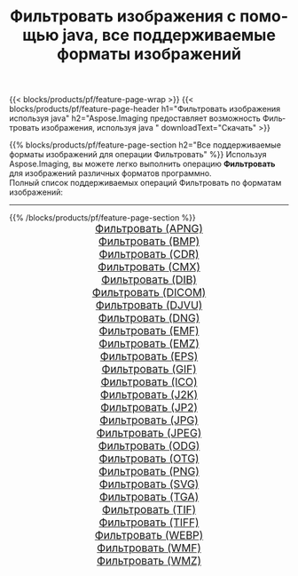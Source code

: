 ﻿---
title: Фильтровать изображения с помощью java, все поддерживаемые форматы изображений 
weight: 3920
url: /ru/java/filter 
lang: ru
langdirlevel: 2
locales: zh-hans,ja,it,ru,de,es,fr,nl,id,lt,pl,pt,vi,tr,ko,zh-hant,ar,hi,th,sv,cs,uk,he
description: Используя Aspose.Imaging, вы можете легко Фильтровать изображения используя java
---

{{< blocks/products/pf/feature-page-wrap >}}
{{< blocks/products/pf/feature-page-header h1="Фильтровать изображения используя java" h2="Aspose.Imaging предоставляет возможность Фильтровать изображения, используя java " downloadText="Скачать" >}}


{{% blocks/products/pf/feature-page-section  h2="Все поддерживаемые форматы изображений для операции Фильтровать" %}}
Используя Aspose.Imaging, вы можете легко выполнить операцию **Фильтровать** для изображений различных форматов программно.
<br/>
Полный список поддерживаемых операций Фильтровать по форматам изображений:
<hr/>
{{% /blocks/products/pf/feature-page-section %}}
<div class="container-fluid productfamilypage bg-gray">
    <div class="convertypes bg-gray agp-content section">
        <div class="container">
		<div class="row other-converters" style="gap: 10px;font-size: 19px;text-align:center;">
		    <div class='col-md-2 other-converter remove-lp remove-rp'><a href="/imaging/ru/java/filter/apng" style="padding:15px;">Фильтровать (APNG)</a></div><div class='col-md-2 other-converter remove-lp remove-rp'><a href="/imaging/ru/java/filter/bmp" style="padding:15px;">Фильтровать (BMP)</a></div><div class='col-md-2 other-converter remove-lp remove-rp'><a href="/imaging/ru/java/filter/cdr" style="padding:15px;">Фильтровать (CDR)</a></div><div class='col-md-2 other-converter remove-lp remove-rp'><a href="/imaging/ru/java/filter/cmx" style="padding:15px;">Фильтровать (CMX)</a></div><div class='col-md-2 other-converter remove-lp remove-rp'><a href="/imaging/ru/java/filter/dib" style="padding:15px;">Фильтровать (DIB)</a></div><div class='col-md-2 other-converter remove-lp remove-rp'><a href="/imaging/ru/java/filter/dicom" style="padding:15px;">Фильтровать (DICOM)</a></div><div class='col-md-2 other-converter remove-lp remove-rp'><a href="/imaging/ru/java/filter/djvu" style="padding:15px;">Фильтровать (DJVU)</a></div><div class='col-md-2 other-converter remove-lp remove-rp'><a href="/imaging/ru/java/filter/dng" style="padding:15px;">Фильтровать (DNG)</a></div><div class='col-md-2 other-converter remove-lp remove-rp'><a href="/imaging/ru/java/filter/emf" style="padding:15px;">Фильтровать (EMF)</a></div><div class='col-md-2 other-converter remove-lp remove-rp'><a href="/imaging/ru/java/filter/emz" style="padding:15px;">Фильтровать (EMZ)</a></div><div class='col-md-2 other-converter remove-lp remove-rp'><a href="/imaging/ru/java/filter/eps" style="padding:15px;">Фильтровать (EPS)</a></div><div class='col-md-2 other-converter remove-lp remove-rp'><a href="/imaging/ru/java/filter/gif" style="padding:15px;">Фильтровать (GIF)</a></div><div class='col-md-2 other-converter remove-lp remove-rp'><a href="/imaging/ru/java/filter/ico" style="padding:15px;">Фильтровать (ICO)</a></div><div class='col-md-2 other-converter remove-lp remove-rp'><a href="/imaging/ru/java/filter/j2k" style="padding:15px;">Фильтровать (J2K)</a></div><div class='col-md-2 other-converter remove-lp remove-rp'><a href="/imaging/ru/java/filter/jp2" style="padding:15px;">Фильтровать (JP2)</a></div><div class='col-md-2 other-converter remove-lp remove-rp'><a href="/imaging/ru/java/filter/jpg" style="padding:15px;">Фильтровать (JPG)</a></div><div class='col-md-2 other-converter remove-lp remove-rp'><a href="/imaging/ru/java/filter/jpeg" style="padding:15px;">Фильтровать (JPEG)</a></div><div class='col-md-2 other-converter remove-lp remove-rp'><a href="/imaging/ru/java/filter/odg" style="padding:15px;">Фильтровать (ODG)</a></div><div class='col-md-2 other-converter remove-lp remove-rp'><a href="/imaging/ru/java/filter/otg" style="padding:15px;">Фильтровать (OTG)</a></div><div class='col-md-2 other-converter remove-lp remove-rp'><a href="/imaging/ru/java/filter/png" style="padding:15px;">Фильтровать (PNG)</a></div><div class='col-md-2 other-converter remove-lp remove-rp'><a href="/imaging/ru/java/filter/svg" style="padding:15px;">Фильтровать (SVG)</a></div><div class='col-md-2 other-converter remove-lp remove-rp'><a href="/imaging/ru/java/filter/tga" style="padding:15px;">Фильтровать (TGA)</a></div><div class='col-md-2 other-converter remove-lp remove-rp'><a href="/imaging/ru/java/filter/tif" style="padding:15px;">Фильтровать (TIF)</a></div><div class='col-md-2 other-converter remove-lp remove-rp'><a href="/imaging/ru/java/filter/tiff" style="padding:15px;">Фильтровать (TIFF)</a></div><div class='col-md-2 other-converter remove-lp remove-rp'><a href="/imaging/ru/java/filter/webp" style="padding:15px;">Фильтровать (WEBP)</a></div><div class='col-md-2 other-converter remove-lp remove-rp'><a href="/imaging/ru/java/filter/wmf" style="padding:15px;">Фильтровать (WMF)</a></div><div class='col-md-2 other-converter remove-lp remove-rp'><a href="/imaging/ru/java/filter/wmz" style="padding:15px;">Фильтровать (WMZ)</a></div>
                </div>
        </div>
    </div>
</div>
<br/>
